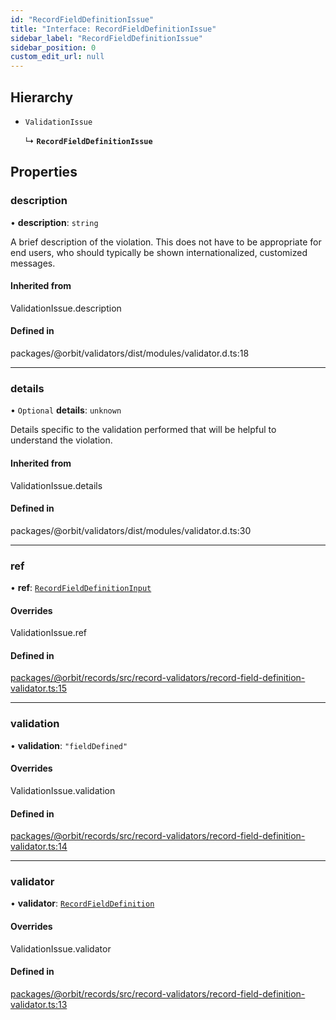 ```yaml
---
id: "RecordFieldDefinitionIssue"
title: "Interface: RecordFieldDefinitionIssue"
sidebar_label: "RecordFieldDefinitionIssue"
sidebar_position: 0
custom_edit_url: null
---
```


## Hierarchy

- `ValidationIssue`

  ↳ **`RecordFieldDefinitionIssue`**

## Properties

### description

• **description**: `string`

A brief description of the violation. This does not have to be appropriate
for end users, who should typically be shown internationalized, customized
messages.

#### Inherited from

ValidationIssue.description

#### Defined in

packages/@orbit/validators/dist/modules/validator.d.ts:18

___

### details

• `Optional` **details**: `unknown`

Details specific to the validation performed that will be helpful to
understand the violation.

#### Inherited from

ValidationIssue.details

#### Defined in

packages/@orbit/validators/dist/modules/validator.d.ts:30

___

### ref

• **ref**: [`RecordFieldDefinitionInput`](RecordFieldDefinitionInput.md)

#### Overrides

ValidationIssue.ref

#### Defined in

[packages/@orbit/records/src/record-validators/record-field-definition-validator.ts:15](https://github.com/orbitjs/orbit/blob/6e0cbd41/packages/@orbit/records/src/record-validators/record-field-definition-validator.ts#L15)

___

### validation

• **validation**: ``"fieldDefined"``

#### Overrides

ValidationIssue.validation

#### Defined in

[packages/@orbit/records/src/record-validators/record-field-definition-validator.ts:14](https://github.com/orbitjs/orbit/blob/6e0cbd41/packages/@orbit/records/src/record-validators/record-field-definition-validator.ts#L14)

___

### validator

• **validator**: [`RecordFieldDefinition`](../enums/StandardRecordValidators.md#recordfielddefinition)

#### Overrides

ValidationIssue.validator

#### Defined in

[packages/@orbit/records/src/record-validators/record-field-definition-validator.ts:13](https://github.com/orbitjs/orbit/blob/6e0cbd41/packages/@orbit/records/src/record-validators/record-field-definition-validator.ts#L13)
